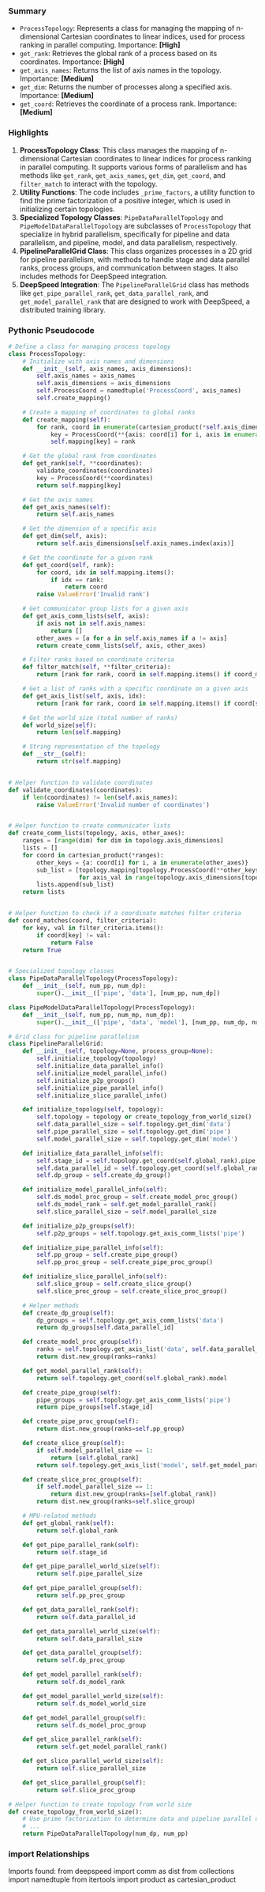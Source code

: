 

### Summary



* `ProcessTopology`: Represents a class for managing the mapping of n-dimensional Cartesian coordinates to linear indices, used for process ranking in parallel computing. Importance: **[High]**
* `get_rank`: Retrieves the global rank of a process based on its coordinates. Importance: **[High]**
* `get_axis_names`: Returns the list of axis names in the topology. Importance: **[Medium]**
* `get_dim`: Returns the number of processes along a specified axis. Importance: **[Medium]**
* `get_coord`: Retrieves the coordinate of a process rank. Importance: **[Medium]**

### Highlights



1. **ProcessTopology Class**: This class manages the mapping of n-dimensional Cartesian coordinates to linear indices for process ranking in parallel computing. It supports various forms of parallelism and has methods like `get_rank`, `get_axis_names`, `get_dim`, `get_coord`, and `filter_match` to interact with the topology.
2. **Utility Functions**: The code includes `_prime_factors`, a utility function to find the prime factorization of a positive integer, which is used in initializing certain topologies.
3. **Specialized Topology Classes**: `PipeDataParallelTopology` and `PipeModelDataParallelTopology` are subclasses of `ProcessTopology` that specialize in hybrid parallelism, specifically for pipeline and data parallelism, and pipeline, model, and data parallelism, respectively.
4. **PipelineParallelGrid Class**: This class organizes processes in a 2D grid for pipeline parallelism, with methods to handle stage and data parallel ranks, process groups, and communication between stages. It also includes methods for DeepSpeed integration.
5. **DeepSpeed Integration**: The `PipelineParallelGrid` class has methods like `get_pipe_parallel_rank`, `get_data_parallel_rank`, and `get_model_parallel_rank` that are designed to work with DeepSpeed, a distributed training library.

### Pythonic Pseudocode

```python
# Define a class for managing process topology
class ProcessTopology:
    # Initialize with axis names and dimensions
    def __init__(self, axis_names, axis_dimensions):
        self.axis_names = axis_names
        self.axis_dimensions = axis_dimensions
        self.ProcessCoord = namedtuple('ProcessCoord', axis_names)
        self.create_mapping()

    # Create a mapping of coordinates to global ranks
    def create_mapping(self):
        for rank, coord in enumerate(cartesian_product(*self.axis_dimensions)):
            key = ProcessCoord(**{axis: coord[i] for i, axis in enumerate(self.axis_names)})
            self.mapping[key] = rank

    # Get the global rank from coordinates
    def get_rank(self, **coordinates):
        validate_coordinates(coordinates)
        key = ProcessCoord(**coordinates)
        return self.mapping[key]

    # Get the axis names
    def get_axis_names(self):
        return self.axis_names

    # Get the dimension of a specific axis
    def get_dim(self, axis):
        return self.axis_dimensions[self.axis_names.index(axis)]

    # Get the coordinate for a given rank
    def get_coord(self, rank):
        for coord, idx in self.mapping.items():
            if idx == rank:
                return coord
        raise ValueError('Invalid rank')

    # Get communicator group lists for a given axis
    def get_axis_comm_lists(self, axis):
        if axis not in self.axis_names:
            return []
        other_axes = [a for a in self.axis_names if a != axis]
        return create_comm_lists(self, axis, other_axes)

    # Filter ranks based on coordinate criteria
    def filter_match(self, **filter_criteria):
        return [rank for rank, coord in self.mapping.items() if coord_matches(coord, filter_criteria)]

    # Get a list of ranks with a specific coordinate on a given axis
    def get_axis_list(self, axis, idx):
        return [rank for rank, coord in self.mapping.items() if coord[self.axis_names.index(axis)] == idx]

    # Get the world size (total number of ranks)
    def world_size(self):
        return len(self.mapping)

    # String representation of the topology
    def __str__(self):
        return str(self.mapping)


# Helper function to validate coordinates
def validate_coordinates(coordinates):
    if len(coordinates) != len(self.axis_names):
        raise ValueError('Invalid number of coordinates')


# Helper function to create communicator lists
def create_comm_lists(topology, axis, other_axes):
    ranges = [range(dim) for dim in topology.axis_dimensions]
    lists = []
    for coord in cartesian_product(*ranges):
        other_keys = {a: coord[i] for i, a in enumerate(other_axes)}
        sub_list = [topology.mapping[topology.ProcessCoord(**other_keys, **{axis: axis_val})]
                    for axis_val in range(topology.axis_dimensions[topology.axis_names.index(axis)])]
        lists.append(sub_list)
    return lists


# Helper function to check if a coordinate matches filter criteria
def coord_matches(coord, filter_criteria):
    for key, val in filter_criteria.items():
        if coord[key] != val:
            return False
    return True


# Specialized topology classes
class PipeDataParallelTopology(ProcessTopology):
    def __init__(self, num_pp, num_dp):
        super().__init__(['pipe', 'data'], [num_pp, num_dp])

class PipeModelDataParallelTopology(ProcessTopology):
    def __init__(self, num_pp, num_mp, num_dp):
        super().__init__(['pipe', 'data', 'model'], [num_pp, num_dp, num_mp])

# Grid class for pipeline parallelism
class PipelineParallelGrid:
    def __init__(self, topology=None, process_group=None):
        self.initialize_topology(topology)
        self.initialize_data_parallel_info()
        self.initialize_model_parallel_info()
        self.initialize_p2p_groups()
        self.initialize_pipe_parallel_info()
        self.initialize_slice_parallel_info()

    def initialize_topology(self, topology):
        self.topology = topology or create_topology_from_world_size()
        self.data_parallel_size = self.topology.get_dim('data')
        self.pipe_parallel_size = self.topology.get_dim('pipe')
        self.model_parallel_size = self.topology.get_dim('model')

    def initialize_data_parallel_info(self):
        self.stage_id = self.topology.get_coord(self.global_rank).pipe
        self.data_parallel_id = self.topology.get_coord(self.global_rank).data
        self.dp_group = self.create_dp_group()

    def initialize_model_parallel_info(self):
        self.ds_model_proc_group = self.create_model_proc_group()
        self.ds_model_rank = self.get_model_parallel_rank()
        self.slice_parallel_size = self.model_parallel_size

    def initialize_p2p_groups(self):
        self.p2p_groups = self.topology.get_axis_comm_lists('pipe')

    def initialize_pipe_parallel_info(self):
        self.pp_group = self.create_pipe_group()
        self.pp_proc_group = self.create_pipe_proc_group()

    def initialize_slice_parallel_info(self):
        self.slice_group = self.create_slice_group()
        self.slice_proc_group = self.create_slice_proc_group()

    # Helper methods
    def create_dp_group(self):
        dp_groups = self.topology.get_axis_comm_lists('data')
        return dp_groups[self.data_parallel_id]

    def create_model_proc_group(self):
        ranks = self.topology.get_axis_list('data', self.data_parallel_id)
        return dist.new_group(ranks=ranks)

    def get_model_parallel_rank(self):
        return self.topology.get_coord(self.global_rank).model

    def create_pipe_group(self):
        pipe_groups = self.topology.get_axis_comm_lists('pipe')
        return pipe_groups[self.stage_id]

    def create_pipe_proc_group(self):
        return dist.new_group(ranks=self.pp_group)

    def create_slice_group(self):
        if self.model_parallel_size == 1:
            return [self.global_rank]
        return self.topology.get_axis_list('model', self.get_model_parallel_rank())

    def create_slice_proc_group(self):
        if self.model_parallel_size == 1:
            return dist.new_group(ranks=[self.global_rank])
        return dist.new_group(ranks=self.slice_group)

    # MPU-related methods
    def get_global_rank(self):
        return self.global_rank

    def get_pipe_parallel_rank(self):
        return self.stage_id

    def get_pipe_parallel_world_size(self):
        return self.pipe_parallel_size

    def get_pipe_parallel_group(self):
        return self.pp_proc_group

    def get_data_parallel_rank(self):
        return self.data_parallel_id

    def get_data_parallel_world_size(self):
        return self.data_parallel_size

    def get_data_parallel_group(self):
        return self.dp_proc_group

    def get_model_parallel_rank(self):
        return self.ds_model_rank

    def get_model_parallel_world_size(self):
        return self.ds_model_world_size

    def get_model_parallel_group(self):
        return self.ds_model_proc_group

    def get_slice_parallel_rank(self):
        return self.get_model_parallel_rank()

    def get_slice_parallel_world_size(self):
        return self.slice_parallel_size

    def get_slice_parallel_group(self):
        return self.slice_proc_group

# Helper function to create topology from world size
def create_topology_from_world_size():
    # Use prime factorization to determine data and pipeline parallel dimensions
    # ...
    return PipeDataParallelTopology(num_dp, num_pp)
```


### import Relationships

Imports found:
from deepspeed import comm as dist
from collections import namedtuple
from itertools import product as cartesian_product